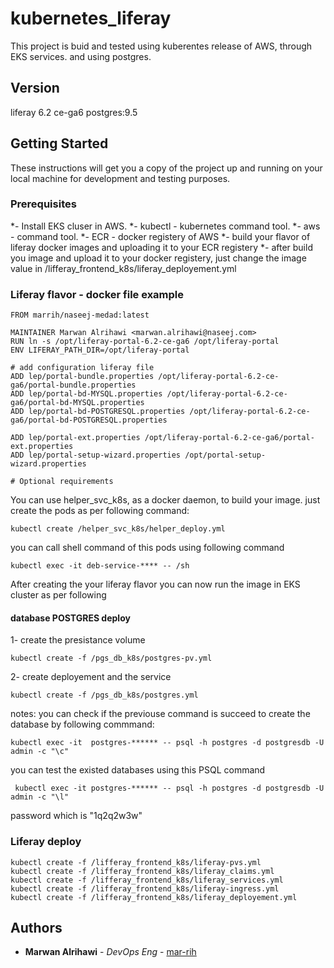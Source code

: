 # kubernetes_liferay
This project is buid and tested using kuberentes release of AWS, through EKS services. and using postgres.

## Version
liferay 6.2 ce-ga6
postgres:9.5

## Getting Started
These instructions will get you a copy of the project up and running on your local machine for development and testing purposes.

### Prerequisites
*- Install EKS cluser in AWS.
*- kubectl - kubernetes command tool.
*- aws - command tool.
*- ECR - docker registery of AWS
*- build your flavor of liferay docker images and uploading it to your ECR registery
*- after build you image and upload it to your docker registery, just change the image value in /lifferay_frontend_k8s/liferay_deployement.yml

### Liferay flavor - docker file example
```
FROM marrih/naseej-medad:latest

MAINTAINER Marwan Alrihawi <marwan.alrihawi@naseej.com>
RUN ln -s /opt/liferay-portal-6.2-ce-ga6 /opt/liferay-portal
ENV LIFERAY_PATH_DIR=/opt/liferay-portal

# add configuration liferay file
ADD lep/portal-bundle.properties /opt/liferay-portal-6.2-ce-ga6/portal-bundle.properties
ADD lep/portal-bd-MYSQL.properties /opt/liferay-portal-6.2-ce-ga6/portal-bd-MYSQL.properties
ADD lep/portal-bd-POSTGRESQL.properties /opt/liferay-portal-6.2-ce-ga6/portal-bd-POSTGRESQL.properties

ADD lep/portal-ext.properties /opt/liferay-portal-6.2-ce-ga6/portal-ext.properties
ADD lep/portal-setup-wizard.properties /opt/portal-setup-wizard.properties

# Optional requirements
```
You can use helper_svc_k8s, as a docker daemon, to build your image. just create the pods as per following command:
```
kubectl create /helper_svc_k8s/helper_deploy.yml
```
you can call shell command of this pods using following command

```
kubectl exec -it deb-service-**** -- /sh
```
After creating the your liferay flavor you can now run the image in EKS cluster as per following

#### database POSTGRES deploy
1- create the presistance volume
```
kubectl create -f /pgs_db_k8s/postgres-pv.yml
```
2- create deployement and the service
```
kubectl create -f /pgs_db_k8s/postgres.yml
```
notes: you can check if the previouse command is succeed to create the database by following commmand:
```
kubectl exec -it  postgres-****** -- psql -h postgres -d postgresdb -U admin -c "\c"
```
 you can test the existed databases using this PSQL command 
```
 kubectl exec -it postgres-****** -- psql -h postgres -d postgresdb -U admin -c "\l"
```
   password which is "1q2q2w3w"

### Liferay deploy
 ```
 kubectl create -f /lifferay_frontend_k8s/liferay-pvs.yml
 kubectl create -f /lifferay_frontend_k8s/liferay_claims.yml
 kubectl create -f /lifferay_frontend_k8s/liferay_services.yml
 kubectl create -f /lifferay_frontend_k8s/liferay-ingress.yml
 kubectl create -f /lifferay_frontend_k8s/liferay_deployement.yml
```

## Authors

* **Marwan Alrihawi** - *DevOps Eng* - [mar-rih](https://github.com/mar-rih)






